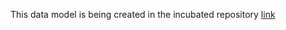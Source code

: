 This data model is being created in the incubated repository [link](https://github.com/smart-data-models/incubated/tree/master/RawWaterManagement/HydraulicSimulationScenario)